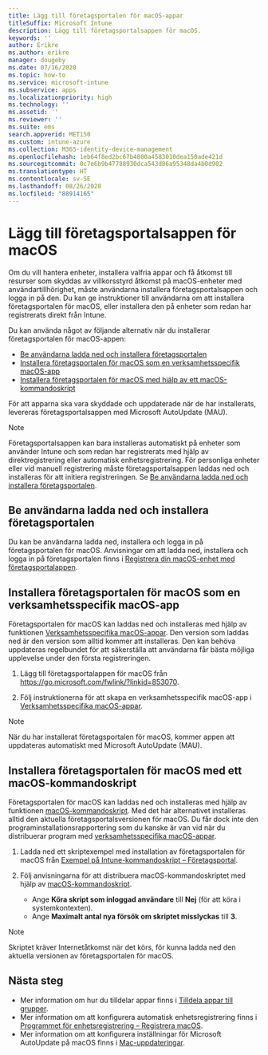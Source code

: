 ```yaml
---
title: Lägg till företagsportalen för macOS-appar
titleSuffix: Microsoft Intune
description: Lägg till företagsportalsappen för macOS.
keywords: ''
author: Erikre
ms.author: erikre
manager: dougeby
ms.date: 07/16/2020
ms.topic: how-to
ms.service: microsoft-intune
ms.subservice: apps
ms.localizationpriority: high
ms.technology: ''
ms.assetid: ''
ms.reviewer: ''
ms.suite: ems
search.appverid: MET150
ms.custom: intune-azure
ms.collection: M365-identity-device-management
ms.openlocfilehash: 1eb64f8ed2bc67b4800a4583010dea150ade421d
ms.sourcegitcommit: 0c7e6b9b47788930dca543d86a95348da4b0d902
ms.translationtype: HT
ms.contentlocale: sv-SE
ms.lasthandoff: 08/26/2020
ms.locfileid: "88914165"
---
```

# <a name="add-the-macos-company-portal-app"></a>Lägg till företagsportalsappen för macOS

Om du vill hantera enheter, installera valfria appar och få åtkomst till resurser som skyddas av villkorsstyrd åtkomst på macOS-enheter med användartillhörighet, måste användarna installera företagsportalsappen och logga in på den. Du kan ge instruktioner till användarna om att installera företagsportalen för macOS, eller installera den på enheter som redan har registrerats direkt från Intune.

Du kan använda något av följande alternativ när du installerar företagsportalen för macOS-appen:
- [Be användarna ladda ned och installera företagsportalen](#instruct-users-to-download-and-install-company-portal)
- [Installera företagsportalen för macOS som en verksamhetsspecifik macOS-app](#install-company-portal-for-macos-as-a-macos-lob-app)
- [Installera företagsportalen för macOS med hjälp av ett macOS-kommandoskript](#install-company-portal-for-macos-by-using-a-macos-shell-script)

För att apparna ska vara skyddade och uppdaterade när de har installerats, levereras företagsportalsappen med Microsoft AutoUpdate (MAU).

> [!NOTE]
> Företagsportalsappen kan bara installeras automatiskt på enheter som använder Intune och som redan har registrerats med hjälp av direktregistrering eller automatisk enhetsregistrering. För personliga enheter eller vid manuell registrering måste företagsportalsappen laddas ned och installeras för att initiera registreringen. Se [Be användarna ladda ned och installera företagsportalen](#instruct-users-to-download-and-install-company-portal).
## <a name="instruct-users-to-download-and-install-company-portal"></a>Be användarna ladda ned och installera företagsportalen

Du kan be användarna ladda ned, installera och logga in på företagsportalen för macOS. Anvisningar om att ladda ned, installera och logga in på företagsportalen finns i [Registrera din macOS-enhet med företagsportalappen](../user-help/enroll-your-device-in-intune-macos-cp.md).

##  <a name="install-company-portal-for-macos-as-a-macos-lob-app"></a>Installera företagsportalen för macOS som en verksamhetsspecifik macOS-app

Företagsportalen för macOS kan laddas ned och installeras med hjälp av funktionen [Verksamhetsspecifika macOS-appar](lob-apps-macos.md). Den version som laddas ned är den version som alltid kommer att installeras. Den kan behöva uppdateras regelbundet för att säkerställa att användarna får bästa möjliga upplevelse under den första registreringen.

1. Lägg till företagsportalappen för macOS från https://go.microsoft.com/fwlink/?linkid=853070. 

2. Följ instruktionerna för att skapa en verksamhetsspecifik macOS-app i [Verksamhetsspecifika macOS-appar](lob-apps-macos.md).

> [!NOTE]
> När du har installerat företagsportalen för macOS, kommer appen att uppdateras automatiskt med Microsoft AutoUpdate (MAU).
## <a name="install-company-portal-for-macos-by-using-a-macos-shell-script"></a>Installera företagsportalen för macOS med ett macOS-kommandoskript

Företagsportalen för macOS kan laddas ned och installeras med hjälp av funktionen [macOS-kommandoskript](macos-shell-scripts.md). Med det här alternativet installeras alltid den aktuella företagsportalsversionen för macOS. Du får dock inte den programinstallationsrapportering som du kanske är van vid när du distribuerar program med [verksamhetsspecifika macOS-appar](lob-apps-macos.md).

1. Ladda ned ett skriptexempel med installation av företagsportalen för macOS från [Exempel på Intune-kommandoskript – Företagsportal](https://github.com/microsoft/shell-intune-samples/tree/master/Apps/Company%20Portal).

2. Följ anvisningarna för att distribuera macOS-kommandoskriptet med hjälp av [macOS-kommandoskript](macos-shell-scripts.md). 
    - Ange **Köra skript som inloggad användare** till **Nej** (för att köra i systemkontexten).
    - Ange **Maximalt antal nya försök om skriptet misslyckas** till **3**.

> [!NOTE]
> Skriptet kräver Internetåtkomst när det körs, för kunna ladda ned den aktuella versionen av företagsportalen för macOS. 
## <a name="next-steps"></a>Nästa steg
- Mer information om hur du tilldelar appar finns i [Tilldela appar till grupper](apps-deploy.md).
- Mer information om att konfigurera automatisk enhetsregistrering finns i [Programmet för enhetsregistrering – Registrera macOS](../enrollment/device-enrollment-program-enroll-macos.md).
- Mer information om att konfigurera inställningar för Microsoft AutoUpdate på macOS finns i [Mac-uppdateringar](/windows/security/threat-protection/microsoft-defender-atp/mac-updates).